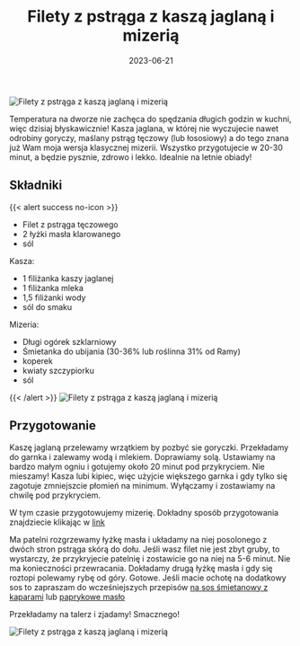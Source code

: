 ﻿---
title: "Filety z pstrąga z kaszą jaglaną i mizerią"
date: 2023-06-21
categories:
- danie główne
tags:
- ryba
- ogórki
- kasza jaglana
thumbnailImagePosition: "top"
---
![Filety z pstrąga z kaszą jaglaną i mizerią](/img/Pstrąg-z-kasza-jaglana-i-mizeria/Pstrąg-z-kasza-jaglana-i-mizeria-1.jpg)

Temperatura na dworze nie zachęca do spędzania długich godzin w kuchni, więc dzisiaj błyskawicznie! Kasza jaglana, w której nie wyczujecie nawet odrobiny goryczy, maślany pstrąg tęczowy (lub łososiowy) a do tego znana już Wam moja wersja klasycznej mizerii. Wszystko przygotujecie w 20-30 minut, a będzie pysznie, zdrowo i lekko. Idealnie na letnie obiady!

<!--more--> 

## Składniki
{{< alert success no-icon >}}
- Filet z pstrąga tęczowego
- 2 łyżki masła klarowanego
- sól

Kasza:
- 1 filiżanka kaszy jaglanej
- 1 filiżanka mleka
- 1,5 filiżanki wody
- sól do smaku

Mizeria:
- Długi ogórek szklarniowy
- Śmietanka do ubijania (30-36% lub roślinna 31% od Ramy)
- koperek
- kwiaty szczypiorku
- sól


{{< /alert >}}
![Filety z pstrąga z kaszą jaglaną i mizerią](/img/Pstrąg-z-kasza-jaglana-i-mizeria/Pstrąg-z-kasza-jaglana-i-mizeria-2.jpg)
## Przygotowanie

Kaszę jaglaną przelewamy wrzątkiem by pozbyć sie goryczki. Przekładamy do garnka i zalewamy wodą i mlekiem. Doprawiamy solą. Ustawiamy na bardzo małym ogniu i gotujemy około 20 minut pod przykryciem. Nie mieszamy! Kasza lubi kipiec, więc użyjcie większego garnka i gdy tylko się zagotuje zmniejszcie płomień na minimum. Wyłączamy i zostawiamy na chwilę pod przykryciem. 

W tym czasie przygotowujemy mizerię. Dokładny sposób przygotowania znajdziecie klikając w [link](https://wegeinie.pl/2023/06/mizeria/)

Ma patelni rozgrzewamy łyżkę masła i układamy na niej posolonego z dwóch stron pstrąga skórą do dołu. Jeśli wasz filet nie jest zbyt gruby, to wystarczy, że przykryjecie patelnię i zostawicie go na niej na 5-6 minut. Nie ma konieczności przewracania. Dokładamy drugą łyżkę masła i gdy się roztopi polewamy rybę od góry. Gotowe. Jeśli macie ochotę na dodatkowy sos to zapraszam do wcześniejszych przepisów [na sos śmietanowy z kaparami](https://wegeinie.pl/2023/03/filety-z-pstr%C4%85ga-w-sosie-%C5%9Bmietanowym-z-chrupi%C4%85cymi-kaparami/) lub [paprykowe masło](https://wegeinie.pl/2023/05/filety-z-pstr%C4%85ga-na-kremowej-polencie-z-marchewk%C4%85-i-groszkiem/)

Przekładamy na talerz i zjadamy! 
Smacznego!

 
![Filety z pstrąga z kaszą jaglaną i mizerią](/img/Pstrąg-z-kasza-jaglana-i-mizeria/Pstrąg-z-kasza-jaglana-i-mizeria-3.jpg)

